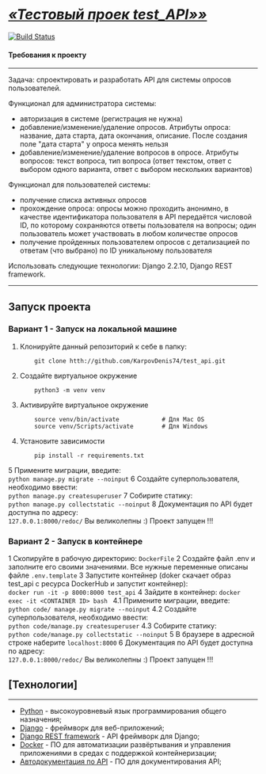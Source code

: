 # [***«Тестовый проек test_API»»***](http://github.com/KarpovDenis74/test_api.git)

[![Build Status](https://travis-ci.org/joemccann/dillinger.svg?branch=master)](https://travis-ci.org/joemccann/dillinger)

#### Требования к проекту

----
Задача: спроектировать и разработать API для системы опросов пользователей.

Функционал для администратора системы:

- авторизация в системе (регистрация не нужна)
- добавление/изменение/удаление опросов. Атрибуты опроса: название, дата старта, дата окончания, описание. После создания поле "дата старта" у опроса менять нельзя
- добавление/изменение/удаление вопросов в опросе. Атрибуты вопросов: текст вопроса, тип вопроса (ответ текстом, ответ с выбором одного варианта, ответ с выбором нескольких вариантов)

Функционал для пользователей системы:

- получение списка активных опросов
- прохождение опроса: опросы можно проходить анонимно, в качестве идентификатора пользователя в API передаётся числовой ID, по которому сохраняются ответы пользователя на вопросы; один пользователь может участвовать в любом количестве опросов
- получение пройденных пользователем опросов с детализацией по ответам (что выбрано) по ID уникальному пользователя

Использовать следующие технологии: Django 2.2.10, Django REST framework.

----

## Запуск проекта

### Вариант 1 - Запуск на локальной машине
1. Клонируйте данный репозиторий к себе в папку:
    ```
        git clone htth://github.com/KarpovDenis74/test_api.git
    ```
2. Создайте виртуальное окружение 
    ```
        python3 -m venv venv
    ```
3. Активируйте виртуальное окружение 
    ```
        source venv/bin/activate            # Для Mac OS
        source venv/Scripts/activate        # Для Windows
    ```
4. Установите зависимости
    ```
        pip install -r requirements.txt
    ```
5 Примените миграции, введите:  
    ```
        python manage.py migrate --noinput
    ```
6 Создайте суперпользователя, необходимо ввести:  
    ```
        python manage.py createsuperuser
    ```
7 Собирите статику:  
    ```
        python manage.py collectstatic --noinput
    ```
8 Документация по API будет доступна по адресу:  
    ```
        127.0.0.1:8000/redoc/
    ```
Вы великолепны :) Проект запущен !!!


### Вариант 2 - Запуск в контейнере
1 Скопируйте в рабочую директорию:
    ```
        DockerFile
    ```
2 Создайте файл .env и заполните его своими значениями. 
    Все нужные переменные описаны файле 
        ```
            .env.template
        ```
3 Запустите контейнер (doker скачает образ test_api с ресурса DockerHub и запустит контейнер):  
    ```
        docker run -it -p 8000:8000 test_api
    ```
4 Зайдите в контейнер:
     ```
        docker exec -it <CONTAINER ID> bash 
    ```
    4.1 Примените миграции, введите:  
        ```
            python code/ manage.py migrate --noinput
        ```
    4.2 Создайте суперпользователя, необходимо ввести:  
        ```
            python code/manage.py createsuperuser
        ```
    4.3 Собирите статику:  
        ```
            python code/manage.py collectstatic --noinput
        ```
5 В браузере в адресной строке наберите
    ```
        localhost:8000
    ```
6 Документация по API будет доступна по адресу:  
    ```
        127.0.0.1:8000/redoc/
    ```
Вы великолепны :) Проект запущен !!!
   
## [Технологии]
-------------
* [Python](https://www.python.org/) - высокоуровневый язык программирования общего назначения;
* [Django](https://www.djangoproject.com/) - фреймворк для веб-приложений;
* [Django REST framework](https://www.django-rest-framework.org/) - API фреймворк для Django;
* [Docker](https://www.docker.com/) - ПО для автоматизации развёртывания и управления приложениями в средах с поддержкой контейнеризации;
* [Автодокументация по API](https://github.com/axnsan12/drf-yasg/#installation) - ПО для документирования API;